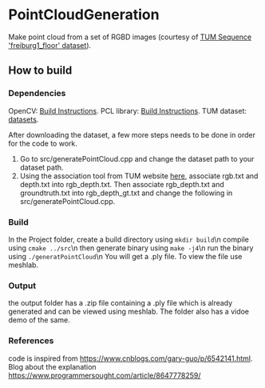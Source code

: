 # PointCloudGeneration
Make point cloud from a set of RGBD images (courtesy of [TUM Sequence 'freiburg1_floor' dataset](https://vision.in.tum.de/data/datasets/rgbd-dataset/download)).

## How to build 
### Dependencies
OpenCV: [Build Instructions](https://docs.opencv.org/master/df/d65/tutorial_table_of_content_introduction.html).
PCL library: [Build Instructions](https://pcl.readthedocs.io/projects/tutorials/en/latest/compiling_pcl_posix.html#compiling-pcl-posix).
TUM dataset: [datasets](https://vision.in.tum.de/data/datasets/rgbd-dataset/download).

After downloading the dataset, a few more steps needs to be done in order for the code to work.
1. Go to src/generatePointCloud.cpp and change the dataset path to your dataset path.
2. Using the association tool from TUM website [here](https://vision.in.tum.de/data/datasets/rgbd-dataset/tools), associate rgb.txt and depth.txt into rgb_depth.txt. Then associate rgb_depth.txt and groundtruth.txt into rgb_depth_gt.txt and change the following in src/generatePointCloud.cpp.

### Build
In the Project folder, create a build directory using 
```mkdir build```\n
compile using 
```cmake ../src```\n
then generate binary using 
```make -j4```\n
run the binary using 
```./generatPointCloud```\n
You will get a .ply file. To view the file use meshlab.


### Output
the output folder has a .zip file containing a .ply file which is already generated and can be viewed using meshlab. The folder also has a vidoe demo of the same.


### References
code is inspired from https://www.cnblogs.com/gary-guo/p/6542141.html.
Blog about the explanation https://www.programmersought.com/article/8647778259/

